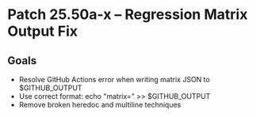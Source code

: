 # Patch 25.50a-x – Regression Matrix Output Fix

## Goals
- Resolve GitHub Actions error when writing matrix JSON to $GITHUB_OUTPUT
- Use correct format:
  echo "matrix=<json>" >> $GITHUB_OUTPUT
- Remove broken heredoc and multiline techniques
